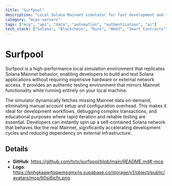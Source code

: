 ```yaml
---
title: "Surfpool"
description: "Local Solana Mainnet simulator for fast development and testing without hardware requirements"
category: "mcps-servers"
tags: ["mcp", "api", "data", "automation", "authentication", "ai"]
tech_stack: ["Solana", "Blockchain", "Rust", "Web3", "Smart Contracts"]
---
```


# Surfpool

Surfpool is a high-performance local simulation environment that replicates Solana Mainnet behavior, enabling developers to build and test Solana applications without requiring expensive hardware or external network access. It provides an authentic testing environment that mirrors Mainnet functionality while running entirely on your local machine.

The simulator dynamically fetches missing Mainnet data on-demand, eliminating manual account setup and configuration overhead. This makes it ideal for development workflows, debugging complex transactions, and educational purposes where rapid iteration and reliable testing are essential. Developers can instantly spin up a self-contained Solana network that behaves like the real Mainnet, significantly accelerating development cycles and reducing dependency on external infrastructure.

## Details

- **GitHub**: https://github.com/txtx/surfpool/blob/main/README.md#-mcp
- **Logo**: https://knhgkaawjfqqwmsgmxns.supabase.co/storage/v1/object/public/avatars/mcp/ti0sj6icfn.png
